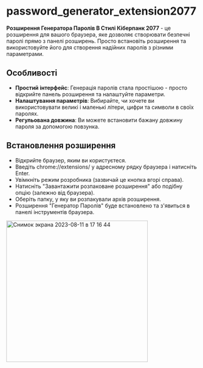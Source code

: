 # password_generator_extension2077

**Розширення Генератора Паролів В Стилі Кіберпанк 2077** - це розширення для вашого браузера, яке дозволяє створювати безпечні паролі прямо з панелі розширень. Просто встановіть розширення та використовуйте його для створення надійних паролів з різними параметрами.

## Особливості

- **Простий інтерфейс**: Генерація паролів стала простішою - просто відкрийте панель розширення та налаштуйте параметри.
- **Налаштування параметрів**: Вибирайте, чи хочете ви використовувати великі і маленькі літери, цифри та символи в своїх паролях.
- **Регульована довжина**: Ви можете встановити бажану довжину пароля за допомогою повзунка.

## Встановлення розширення

- Відкрийте браузер, яким ви користуєтеся.
- Введіть chrome://extensions/ у адресному рядку браузера і натисніть Enter.
- Увімкніть режим розробника (зазвичай це кнопка вгорі справа).
- Натисніть "Завантажити розпаковане розширення" або подібну опцію (залежно від браузера).
- Оберіть папку, у яку ви розпакували архів розширення.
- Розширення "Генератор Паролів" буде встановлено та з'явиться в панелі інструментів браузера.

<img width="372" alt="Снимок экрана 2023-08-11 в 17 16 44" src="https://github.com/hpxxxhp/password_generator_extension2077/assets/92604077/f54fe61b-c3c3-498c-ad6f-0ef6bc6c6fac">
